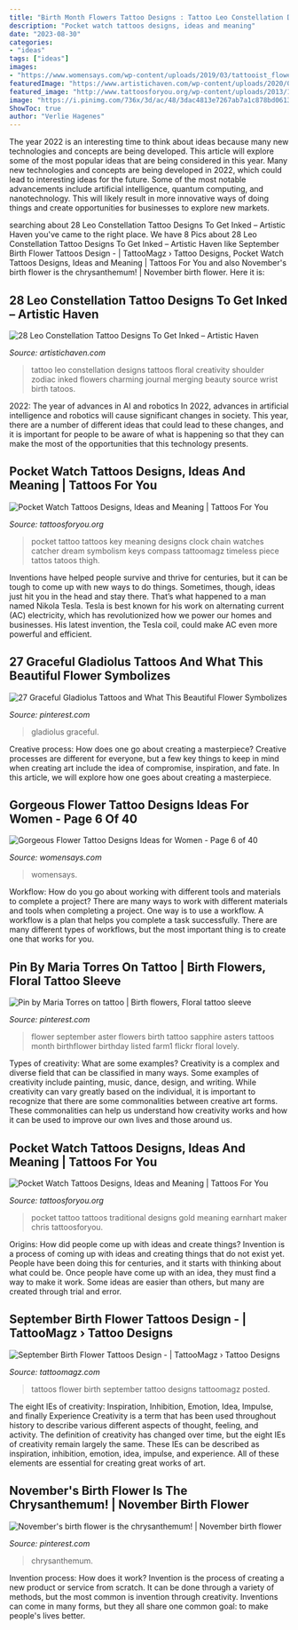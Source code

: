 ```yaml
---
title: "Birth Month Flowers Tattoo Designs : Tattoo Leo Constellation Designs Tattoos Floral Creativity Shoulder Zodiac Inked Flowers Charming Journal Merging Beauty Source Wrist Birth Tatoos"
description: "Pocket watch tattoos designs, ideas and meaning"
date: "2023-08-30"
categories:
- "ideas"
tags: ["ideas"]
images:
- "https://www.womensays.com/wp-content/uploads/2019/03/tattooist_flower_53821050_2252405321754096_1257944689289279401_n-e1553994335569.jpg"
featuredImage: "https://www.artistichaven.com/wp-content/uploads/2020/08/Leo-Constellation-Tattoo-Designs-To-Get-Inked-14-1.jpg"
featured_image: "http://www.tattoosforyou.org/wp-content/uploads/2013/11/Traditional-Pocket-Watch-Tattoo.jpg"
image: "https://i.pinimg.com/736x/3d/ac/48/3dac4813e7267ab7a1c878bd06136c62--september-birth-flower-birth-month-flowers.jpg"
ShowToc: true
author: "Verlie Hagenes"
---
```



The year 2022 is an interesting time to think about ideas because many new technologies and concepts are being developed. This article will explore some of the most popular ideas that are being considered in this year.
Many new technologies and concepts are being developed in 2022, which could lead to interesting ideas for the future. Some of the most notable advancements include artificial intelligence, quantum computing, and nanotechnology. This will likely result in more innovative ways of doing things and create opportunities for businesses to explore new markets.

	

		
searching about 28 Leo Constellation Tattoo Designs To Get Inked – Artistic Haven you've came to the right place. We have 8 Pics about 28 Leo Constellation Tattoo Designs To Get Inked – Artistic Haven like September Birth Flower Tattoos Design - | TattooMagz › Tattoo Designs, Pocket Watch Tattoos Designs, Ideas and Meaning | Tattoos For You and also November&#039;s birth flower is the chrysanthemum! | November birth flower. Here it is:
		
    
## 28 Leo Constellation Tattoo Designs To Get Inked – Artistic Haven

<img loading=lazy src="https://www.artistichaven.com/wp-content/uploads/2020/08/Leo-Constellation-Tattoo-Designs-To-Get-Inked-14-1.jpg" onerror="this.onerror=null;this.src='https://tse4.mm.bing.net/th?id=OIP.vU-ghPVzadc1VmQdkjWUwwHaHx&amp;pid=15.1';" alt="28 Leo Constellation Tattoo Designs To Get Inked – Artistic Haven">

_Source: artistichaven.com_

>tattoo leo constellation designs tattoos floral creativity shoulder zodiac inked flowers charming journal merging beauty source wrist birth tatoos. 

	

2022: The year of advances in AI and robotics
In 2022, advances in artificial intelligence and robotics will cause significant changes in society. This year, there are a number of different ideas that could lead to these changes, and it is important for people to be aware of what is happening so that they can make the most of the opportunities that this technology presents.

    
## Pocket Watch Tattoos Designs, Ideas And Meaning | Tattoos For You

<img loading=lazy src="http://www.tattoosforyou.org/wp-content/uploads/2013/11/Pocket-Watch-Tattoo-Pictures.jpg" onerror="this.onerror=null;this.src='https://tse4.mm.bing.net/th?id=OIP.aSfjB1dKF1I9YxHxrn-kTQHaKr&amp;pid=15.1';" alt="Pocket Watch Tattoos Designs, Ideas and Meaning | Tattoos For You">

_Source: tattoosforyou.org_

>pocket tattoo tattoos key meaning designs clock chain watches catcher dream symbolism keys compass tattoomagz timeless piece tattos tatoos thigh. 

	

Inventions have helped people survive and thrive for centuries, but it can be tough to come up with new ways to do things. Sometimes, though, ideas just hit you in the head and stay there. That’s what happened to a man named Nikola Tesla. Tesla is best known for his work on alternating current (AC) electricity, which has revolutionized how we power our homes and businesses. His latest invention, the Tesla coil, could make AC even more powerful and efficient.

    
## 27 Graceful Gladiolus Tattoos And What This Beautiful Flower Symbolizes

<img loading=lazy src="https://i.pinimg.com/736x/2e/34/73/2e347374b9c0f694e4f89b155462801b.jpg" onerror="this.onerror=null;this.src='https://tse4.mm.bing.net/th?id=OIP.JVgA3hFCKhbJfm1O5cz1WQHaIO&amp;pid=15.1';" alt="27 Graceful Gladiolus Tattoos and What This Beautiful Flower Symbolizes">

_Source: pinterest.com_

>gladiolus graceful. 

	

Creative process: How does one go about creating a masterpiece?
Creative processes are different for everyone, but a few key things to keep in mind when creating art include the idea of compromise, inspiration, and fate. In this article, we will explore how one goes about creating a masterpiece.

    
## Gorgeous Flower Tattoo Designs Ideas For Women - Page 6 Of 40

<img loading=lazy src="https://www.womensays.com/wp-content/uploads/2019/03/tattooist_flower_53821050_2252405321754096_1257944689289279401_n-e1553994335569.jpg" onerror="this.onerror=null;this.src='https://tse4.mm.bing.net/th?id=OIP.S6UjB0OO2QmLIQpVvBrzJQHaMx&amp;pid=15.1';" alt="Gorgeous Flower Tattoo Designs Ideas for Women - Page 6 of 40">

_Source: womensays.com_

>womensays. 

	

Workflow: How do you go about working with different tools and materials to complete a project?
There are many ways to work with different materials and tools when completing a project. One way is to use a workflow. A workflow is a plan that helps you complete a task successfully. There are many different types of workflows, but the most important thing is to create one that works for you.

    
## Pin By Maria Torres On Tattoo | Birth Flowers, Floral Tattoo Sleeve

<img loading=lazy src="https://i.pinimg.com/736x/3d/ac/48/3dac4813e7267ab7a1c878bd06136c62--september-birth-flower-birth-month-flowers.jpg" onerror="this.onerror=null;this.src='https://tse3.mm.bing.net/th?id=OIP.j1zWca9LL0ZT9xJZLuM-pwHaHs&amp;pid=15.1';" alt="Pin by Maria Torres on tattoo | Birth flowers, Floral tattoo sleeve">

_Source: pinterest.com_

>flower september aster flowers birth tattoo sapphire asters tattoos month birthflower birthday listed farm1 flickr floral lovely. 

	

Types of creativity: What are some examples?
Creativity is a complex and diverse field that can be classified in many ways. Some examples of creativity include painting, music, dance, design, and writing. While creativity can vary greatly based on the individual, it is important to recognize that there are some commonalities between creative art forms. These commonalities can help us understand how creativity works and how it can be used to improve our own lives and those around us.

    
## Pocket Watch Tattoos Designs, Ideas And Meaning | Tattoos For You

<img loading=lazy src="http://www.tattoosforyou.org/wp-content/uploads/2013/11/Traditional-Pocket-Watch-Tattoo.jpg" onerror="this.onerror=null;this.src='https://tse2.mm.bing.net/th?id=OIP.HqFWQlqhqZLSYU3wX-ztAQHaJ-&amp;pid=15.1';" alt="Pocket Watch Tattoos Designs, Ideas and Meaning | Tattoos For You">

_Source: tattoosforyou.org_

>pocket tattoo tattoos traditional designs gold meaning earnhart maker chris tattoosforyou. 

	

Origins: How did people come up with ideas and create things?
Invention is a process of coming up with ideas and creating things that do not exist yet. People have been doing this for centuries, and it starts with thinking about what could be. Once people have come up with an idea, they must find a way to make it work. Some ideas are easier than others, but many are created through trial and error.

    
## September Birth Flower Tattoos Design - | TattooMagz › Tattoo Designs

<img loading=lazy src="https://tattoomagz.com/wp-content/uploads/september-birth-flower-tattoos-about-flower-tattoos-and-their-meanings-57395.jpg" onerror="this.onerror=null;this.src='https://tse3.mm.bing.net/th?id=OIP.l0TKqaAvXVOfyLl3fzmYXQAAAA&amp;pid=15.1';" alt="September Birth Flower Tattoos Design - | TattooMagz › Tattoo Designs">

_Source: tattoomagz.com_

>tattoos flower birth september tattoo designs tattoomagz posted. 

	

The eight IEs of creativity: Inspiration, Inhibition, Emotion, Idea, Impulse, and finally Experience
Creativity is a term that has been used throughout history to describe various different aspects of thought, feeling, and activity. The definition of creativity has changed over time, but the eight IEs of creativity remain largely the same. These IEs can be described as inspiration, inhibition, emotion, idea, impulse, and experience. All of these elements are essential for creating great works of art.

    
## November&#039;s Birth Flower Is The Chrysanthemum! | November Birth Flower

<img loading=lazy src="https://i.pinimg.com/736x/43/7c/f1/437cf1d4d1998ca83a6a1e2fcdcd1f0d.jpg" onerror="this.onerror=null;this.src='https://tse4.mm.bing.net/th?id=OIP._qPCkIRj9OT4ajArvK9HQwHaLG&amp;pid=15.1';" alt="November&#039;s birth flower is the chrysanthemum! | November birth flower">

_Source: pinterest.com_

>chrysanthemum. 

	

Invention process: How does it work?
Invention is the process of creating a new product or service from scratch. It can be done through a variety of methods, but the most common is invention through creativity. Inventions can come in many forms, but they all share one common goal: to make people's lives better.

